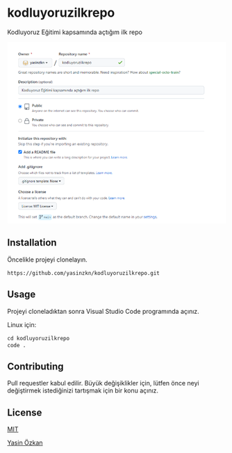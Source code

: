 # kodluyoruzilkrepo
Kodluyoruz Eğitimi kapsamında açtığım ilk repo

![github](/img/github.png)

## Installation
Öncelikle projeyi clonelayın.
```
https://github.com/yasinzkn/kodluyoruzilkrepo.git
```

## Usage
Projeyi cloneladıktan sonra Visual Studio Code programında açınız.

Linux için:
```
cd kodluyoruzilkrepo
code .
```

## Contributing
Pull requestler kabul edilir. Büyük değişiklikler için, lütfen önce neyi değiştirmek istediğinizi tartışmak için bir konu açınız.

## License
[MIT](https://choosealicense.com/licenses/mit/)



[Yasin Özkan](https://app.patika.dev/yasinzkn)

